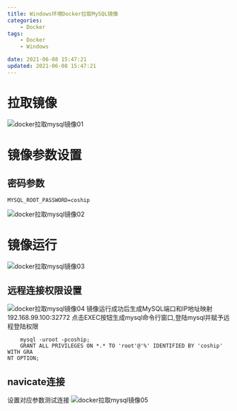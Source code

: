 ```yaml
---
title: Windows环境Docker拉取MySQL镜像
categories: 
	- Docker
tags: 
	- Docker
	- Windows

date: 2021-06-08 15:47:21
updated: 2021-06-08 15:47:21
---
```


# 拉取镜像
![docker拉取mysql镜像01](/images/docker/docker_2021_06_07_015.png)

# 镜像参数设置

## 密码参数
```shell
MYSQL_ROOT_PASSWORD=coship
```
![docker拉取mysql镜像02](/images/docker/docker_2021_06_07_016.png)

# 镜像运行
![docker拉取mysql镜像03](/images/docker/docker_2021_06_07_017.png)


## 远程连接权限设置
![docker拉取mysql镜像04](/images/docker/docker_2021_06_07_018.png)
镜像运行成功后生成MySQL端口和IP地址映射192.168.99.100:32772
点击EXEC按钮生成mysql命令行窗口,登陆mysql并赋予远程登陆权限

```shell
	mysql -uroot -pcoship;
	GRANT ALL PRIVILEGES ON *.* TO 'root'@'%' IDENTIFIED BY 'coship' WITH GRA
NT OPTION;
```
## navicate连接
设置对应参数测试连接
![docker拉取mysql镜像05](/images/docker/docker_2021_06_07_019.png)













